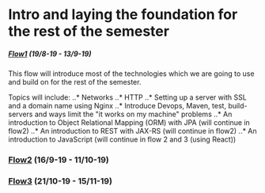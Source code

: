 
# Intro and laying the foundation for the rest of the semester
##### [Flow1](https://github.com/MartinFrederiksen/CPH-3Sem/tree/master/Flow1) (19/8-19 - 13/9-19)
This flow will introduce most of the technologies which we are going to use and build on for the rest of the semester.

Topics will include:
..* Networks
..* HTTP
..* Setting up a server with SSL and a domain name using Nginx
..* Introduce Devops, Maven, test, build-servers and ways limit the "it works on my machine" problems
..* An introduction to Object Relational Mapping (ORM) with JPA (will continue in flow2)
..* An introduction to REST with JAX-RS (will continue in flow2)
..* An introduction to JavaScript (will continue in flow 2 and 3 (using React))

### [Flow2](https://github.com/MartinFrederiksen/CPH-3Sem/tree/master/Flow2) (16/9-19 - 11/10-19)

### [Flow3](https://github.com/MartinFrederiksen/CPH-3Sem/tree/master/Flow3) (21/10-19 - 15/11-19)